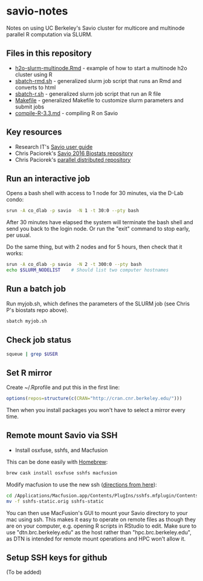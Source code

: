 # savio-notes
Notes on using UC Berkeley's Savio cluster for multicore and multinode parallel R computation via SLURM.

## Files in this repository

* [h2o-slurm-multinode.Rmd]() - example of how to start a multinode h2o cluster using R
* [sbatch-rmd.sh]() - generalized slurm job script that runs an Rmd and converts to html
* [sbatch-r.sh]() - generalized slurm job script that run an R file
* [Makefile]() - generalized Makefile to customize slurm parameters and submit jobs
* [compile-R-3.3.md]() - compiling R on Savio


## Key resources

* Research IT's [Savio user guide](http://research-it.berkeley.edu/services/high-performance-computing/user-guide)
* Chris Paciorek's [Savio 2016 Biostats repository](https://github.com/berkeley-scf/savio-biostat-2016)
* Chris Paciorek's [parallel distributed repository](https://github.com/berkeley-scf/tutorial-parallel-distributed)

## Run an interactive job

Opens a bash shell with access to 1 node for 30 minutes, via the D-Lab condo:
```bash
srun -A co_dlab -p savio  -N 1 -t 30:0 --pty bash
```
After 30 minutes have elapsed the system will terminate the bash shell and send you back to the login node. Or run the "exit" command to stop early, per usual.

Do the same thing, but with 2 nodes and for 5 hours, then check that it works:
```bash
srun -A co_dlab -p savio  -N 2 -t 300:0 --pty bash
echo $SLURM_NODELIST    # Should list two computer hostnames
```

## Run a batch job

Run myjob.sh, which defines the parameters of the SLURM job (see Chris P's biostats repo above).
```bash
sbatch myjob.sh
```

## Check job status
```bash
squeue | grep $USER
```

## Set R mirror
Create ~/.Rprofile and put this in the first line:
```r
options(repos=structure(c(CRAN="http://cran.cnr.berkeley.edu/")))
```
Then when you install packages you won't have to select a mirror every time.

## Remote mount Savio via SSH

* Install osxfuse, sshfs, and Macfusion

This can be done easily with [Homebrew](http://brew.sh/):
```bash
brew cask install osxfuse sshfs macfusion
```

Modify macfusion to use the new ssh ([directions from here](https://github.com/osxfuse/osxfuse/wiki/SSHFS#macfusion)):
```bash
cd /Applications/Macfusion.app/Contents/PlugIns/sshfs.mfplugin/Contents/Resources
mv -f sshfs-static.orig sshfs-static
```

You can then use MacFusion's GUI to mount your Savio directory to your mac using ssh. This makes it easy to operate on remote files as though they are on your computer, e.g. opening R scripts in RStudio to edit. Make sure to use "dtn.brc.berkeley.edu" as the host rather than "hpc.brc.berkeley.edu", as DTN is intended for remote mount operations and HPC won't allow it.

## Setup SSH keys for github
(To be added)
